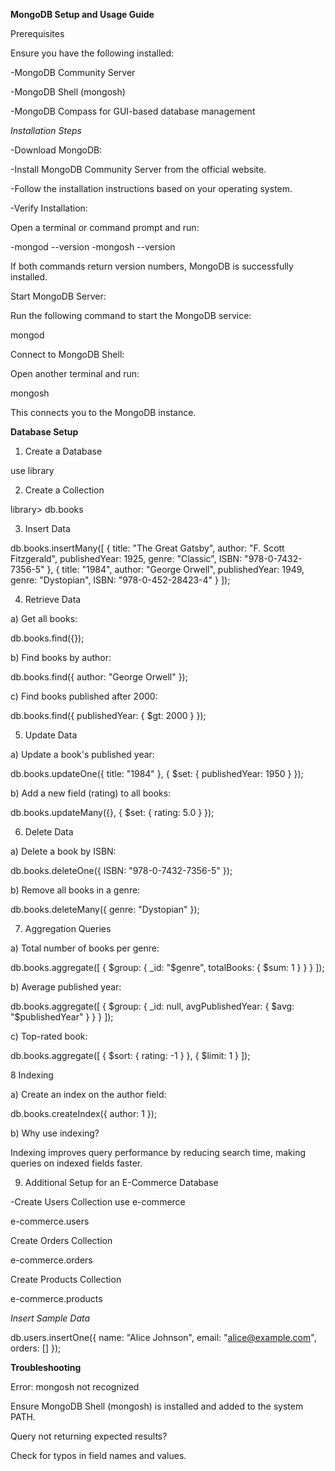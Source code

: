 **MongoDB Setup and Usage Guide**

Prerequisites

Ensure you have the following installed:

-MongoDB Community Server

-MongoDB Shell (mongosh)

-MongoDB Compass for GUI-based database management

*Installation Steps*

-Download MongoDB:

-Install MongoDB Community Server from the official website.

-Follow the installation instructions based on your operating system.

-Verify Installation:

Open a terminal or command prompt and run:

-mongod --version
-mongosh --version

If both commands return version numbers, MongoDB is successfully installed.

Start MongoDB Server:

Run the following command to start the MongoDB service:

mongod

Connect to MongoDB Shell:

Open another terminal and run:

mongosh

This connects you to the MongoDB instance.

**Database Setup**

1. Create a Database

use library

2. Create a Collection

library> db.books

3. Insert Data

db.books.insertMany([
  { title: "The Great Gatsby", author: "F. Scott Fitzgerald", publishedYear: 1925, genre: "Classic", ISBN: "978-0-7432-7356-5" },
  { title: "1984", author: "George Orwell", publishedYear: 1949, genre: "Dystopian", ISBN: "978-0-452-28423-4" }
]);

4. Retrieve Data

 a) Get all books:

db.books.find({});

 b) Find books by author:

db.books.find({ author: "George Orwell" });

 c) Find books published after 2000:

db.books.find({ publishedYear: { $gt: 2000 } });

5. Update Data

 a) Update a book's published year:

db.books.updateOne({ title: "1984" }, { $set: { publishedYear: 1950 } });

 b) Add a new field (rating) to all books:

db.books.updateMany({}, { $set: { rating: 5.0 } });

6. Delete Data

 a) Delete a book by ISBN:

db.books.deleteOne({ ISBN: "978-0-7432-7356-5" });

 b) Remove all books in a genre:

db.books.deleteMany({ genre: "Dystopian" });

7. Aggregation Queries

 a) Total number of books per genre:

db.books.aggregate([
  { $group: { _id: "$genre", totalBooks: { $sum: 1 } } }
]);

 b) Average published year:

db.books.aggregate([
  { $group: { _id: null, avgPublishedYear: { $avg: "$publishedYear" } } }
]);

c) Top-rated book:

db.books.aggregate([
  { $sort: { rating: -1 } },
  { $limit: 1 }
]);

8 Indexing

 a) Create an index on the author field:

db.books.createIndex({ author: 1 });

 b) Why use indexing?

Indexing improves query performance by reducing search time, making queries on indexed fields faster.

9) Additional Setup for an E-Commerce Database

-Create Users Collection
use e-commerce

e-commerce.users

Create Orders Collection

e-commerce.orders

Create Products Collection

e-commerce.products

*Insert Sample Data*

db.users.insertOne({
  name: "Alice Johnson",
  email: "alice@example.com",
  orders: []
});


**Troubleshooting**

Error: mongosh not recognized

Ensure MongoDB Shell (mongosh) is installed and added to the system PATH.

Query not returning expected results?

Check for typos in field names and values.


